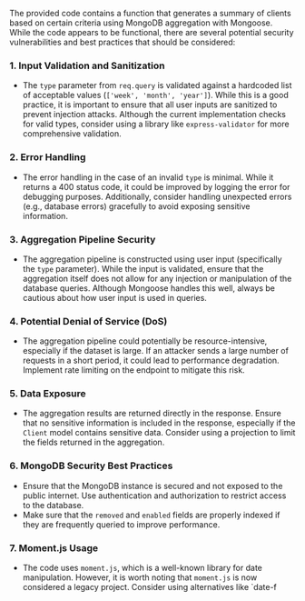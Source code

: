 The provided code contains a function that generates a summary of clients based on certain criteria using MongoDB aggregation with Mongoose. While the code appears to be functional, there are several potential security vulnerabilities and best practices that should be considered:

### 1. **Input Validation and Sanitization**
   - The `type` parameter from `req.query` is validated against a hardcoded list of acceptable values (`['week', 'month', 'year']`). While this is a good practice, it is important to ensure that all user inputs are sanitized to prevent injection attacks. Although the current implementation checks for valid types, consider using a library like `express-validator` for more comprehensive validation.

### 2. **Error Handling**
   - The error handling in the case of an invalid `type` is minimal. While it returns a 400 status code, it could be improved by logging the error for debugging purposes. Additionally, consider handling unexpected errors (e.g., database errors) gracefully to avoid exposing sensitive information.

### 3. **Aggregation Pipeline Security**
   - The aggregation pipeline is constructed using user input (specifically the `type` parameter). While the input is validated, ensure that the aggregation itself does not allow for any injection or manipulation of the database queries. Although Mongoose handles this well, always be cautious about how user input is used in queries.

### 4. **Potential Denial of Service (DoS)**
   - The aggregation pipeline could potentially be resource-intensive, especially if the dataset is large. If an attacker sends a large number of requests in a short period, it could lead to performance degradation. Implement rate limiting on the endpoint to mitigate this risk.

### 5. **Data Exposure**
   - The aggregation results are returned directly in the response. Ensure that no sensitive information is included in the response, especially if the `Client` model contains sensitive data. Consider using a projection to limit the fields returned in the aggregation.

### 6. **MongoDB Security Best Practices**
   - Ensure that the MongoDB instance is secured and not exposed to the public internet. Use authentication and authorization to restrict access to the database.
   - Make sure that the `removed` and `enabled` fields are properly indexed if they are frequently queried to improve performance.

### 7. **Moment.js Usage**
   - The code uses `moment.js`, which is a well-known library for date manipulation. However, it is worth noting that `moment.js` is now considered a legacy project. Consider using alternatives like `date-f